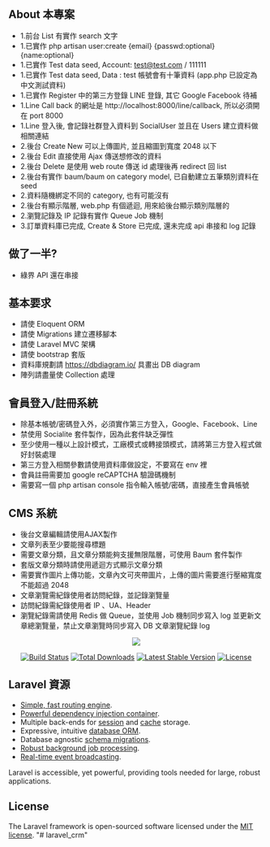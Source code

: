 ## About 本專案

- 1.前台 List 有實作 search 文字
- 1.已實作 php artisan user:create {email} {passwd:optional} {name:optional}
- 1.已實作 Test data seed, Account: test@test.com / 111111
- 1.已實作 Test data seed, Data : test 帳號會有十筆資料 (app.php 已設定為中文測試資料)
- 1.已實作 Register 中的第三方登錄 LINE 登錄, 其它 Google Facebook 待補
- 1.Line Call back 的網址是 http://localhost:8000/line/callback, 所以必須開在 port 8000
- 1.Line 登入後, 會記錄社群登入資料到 SocialUser 並且在 Users 建立資料做相關連結
- 2.後台 Create New 可以上傳圖片, 並且縮圖到寬度 2048 以下
- 2.後台 Edit 直接使用 Ajax 傳送想修改的資料
- 2.後台 Delete 是使用 web route 傳送 id 處理後再 redirect 回 list
- 2.後台有實作 baum/baum on category model, 已自動建立五筆類別資料在 seed
- 2.資料隨機綁定不同的 category, 也有可能沒有
- 2.後台有顯示階層, web.php 有個遞迴, 用來給後台顯示類別階層的
- 2.瀏覽記錄及 IP 記錄有實作 Queue Job 機制
- 3.訂單資料庫已完成, Create & Store 已完成, 還未完成 api 串接和 log 記錄
 
## 做了一半?

- 綠界 API 還在串接

## 基本要求

- 請使 Eloquent ORM
- 請使 Migrations 建立遷移腳本
- 請使 Laravel MVC 架構
- 請使 bootstrap 套版
- 資料庫規劃請 https://dbdiagram.io/ 具畫出 DB diagram
- 陣列請盡量使 Collection 處理

## 會員登入/註冊系統
- 除基本帳號/密碼登入外，必須實作第三方登入，Google、Facebook、Line
- 禁使用 Socialite 套件製作，因為此套件缺乏彈性
- 至少使用一種以上設計模式，工廠模式或轉接頭模式，請將第三方登入程式做好封裝處理
- 第三方登入相關參數請使用資料庫做設定，不要寫在 env 裡
- 會員註冊需要加 google reCAPTCHA 驗證碼機制
- 需要寫一個 php artisan console 指令輸⼊帳號/密碼，直接產生會員帳號
  
  
## CMS 系統
- 後台文章編輯請使用AJAX製作
- 文章列表至少要能搜尋標題
- 需要文章分類，且文章分類能夠支援無限階層，可使用 Baum 套件製作
- 套版文章分類時請使用遞迴方式顯示文章分類
- 需要實作圖片上傳功能，文章內⽂可夾帶圖片，上傳的圖片需要進行壓縮寬度不能超過 2048
- 文章瀏覽需紀錄使用者訪問紀錄，並記錄瀏覽量
- 訪問紀錄需紀錄使用者 IP 、UA、Header
- 瀏覽紀錄需請使用 Redis 做 Queue，並使用 Job 機制同步寫入 log 並更新⽂章總瀏覽量，禁止文章瀏覽時同步寫入 DB 文章瀏覽紀錄 log  
  
<p align="center"><img src="https://laravel.com/assets/img/components/logo-laravel.svg"></p>

<p align="center">
<a href="https://travis-ci.org/laravel/framework"><img src="https://travis-ci.org/laravel/framework.svg" alt="Build Status"></a>
<a href="https://packagist.org/packages/laravel/framework"><img src="https://poser.pugx.org/laravel/framework/d/total.svg" alt="Total Downloads"></a>
<a href="https://packagist.org/packages/laravel/framework"><img src="https://poser.pugx.org/laravel/framework/v/stable.svg" alt="Latest Stable Version"></a>
<a href="https://packagist.org/packages/laravel/framework"><img src="https://poser.pugx.org/laravel/framework/license.svg" alt="License"></a>
</p>

## Laravel 資源

- [Simple, fast routing engine](https://laravel.com/docs/routing).
- [Powerful dependency injection container](https://laravel.com/docs/container).
- Multiple back-ends for [session](https://laravel.com/docs/session) and [cache](https://laravel.com/docs/cache) storage.
- Expressive, intuitive [database ORM](https://laravel.com/docs/eloquent).
- Database agnostic [schema migrations](https://laravel.com/docs/migrations).
- [Robust background job processing](https://laravel.com/docs/queues).
- [Real-time event broadcasting](https://laravel.com/docs/broadcasting).

Laravel is accessible, yet powerful, providing tools needed for large, robust applications.

## License

The Laravel framework is open-sourced software licensed under the [MIT license](https://opensource.org/licenses/MIT).
"# laravel_crm" 
